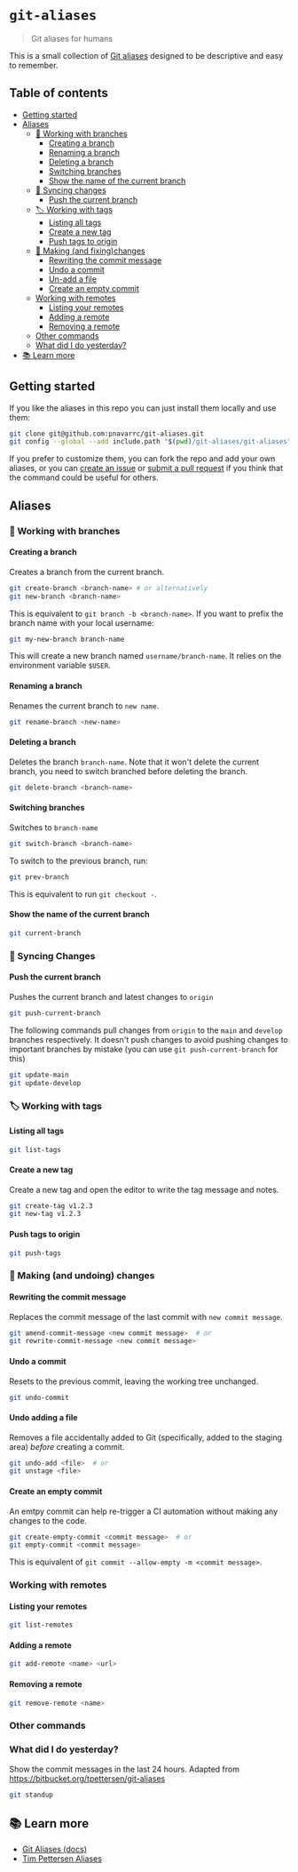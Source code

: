 # `git-aliases`

> Git aliases for humans

This is a small collection of [Git aliases](https://git-scm.com/book/en/v2/Git-Basics-Git-Aliases) designed to be descriptive and easy to remember.

## Table of contents

- [Getting started](#getting-started)
- [Aliases](#aliases)
  - [🌱 Working with branches](#-working-with-branches)
    - [Creating a branch](#creating-a-branch)
    - [Renaming a branch](#renaming-a-branch)
    - [Deleting a branch](#deleting-a-branch)
    - [Switching branches](#switching-branches)
    - [Show the name of the current branch](#show-the-name-of-the-current-branch)
  - [🔄 Syncing changes](#-syncing-changes)
    - [Push the current branch](#push-the-current-branch)
  - [🏷 Working with tags](#-working-with-tags)
    - [Listing all tags](#listing-all-tags)
    - [Create a new tag](#create-a-new-tag)
    - [Push tags to origin](#push-tags-to-origin)
  - [📝 Making (and fixing)changes](#-making-and-undoing-changes)
    - [Rewriting the commit message](#rewriting-the-commit-message)
    - [Undo a commit](#undo-a-commit)
    - [Un-add a file](#undo-adding-a-file)
    - [Create an empty commit](#create-an-empty-commit)
  - [Working with remotes](#working-with-remotes)
    - [Listing your remotes](#listing-your-remotes)
    - [Adding a remote](#adding-a-remote)
    - [Removing a remote](#removing-a-remote)
  - [Other commands](#other-commands)
  - [What did I do yesterday?](#what-did-i-do-yesterday)
- [📚 Learn more](#-learn-more)

## Getting started

If you like the aliases in this repo you can just install them locally and use them:

```sh
git clone git@github.com:pnavarrc/git-aliases.git
git config --global --add include.path "$(pwd)/git-aliases/git-aliases"
```

If you prefer to customize them, you can fork the repo and add your own aliases, or you can [create an issue](https://github.com/pnavarrc/git-aliases/issues) or [submit a pull request](https://github.com/pnavarrc/git-aliases/pulls) if you think that the command could be useful for others.

## Aliases

### 🌱 Working with branches

#### Creating a branch

Creates a branch from the current branch.

```sh
git create-branch <branch-name> # or alternatively
git new-branch <branch-name>
```

This is equivalent to `git branch -b <branch-name>`. If you want to prefix the branch name with your local username:

```sh
git my-new-branch branch-name
```

This will create a new branch named `username/branch-name`. It relies on the environment variable `$USER`.

#### Renaming a branch

Renames the current branch to `new name`.

```sh
git rename-branch <new-name>
```

#### Deleting a branch

Deletes the branch `branch-name`. Note that it won't delete the current branch, you need to switch branched before deleting the branch.

```sh
git delete-branch <branch-name>
```

#### Switching branches

Switches to `branch-name`

```sh
git switch-branch <branch-name>
```

To switch to the previous branch, run:

```sh
git prev-branch
```

This is equivalent to run `git checkout -`.

#### Show the name of the current branch

```sh
git current-branch
```

### 🔄 Syncing Changes

#### Push the current branch

Pushes the current branch and latest changes to `origin`

```sh
git push-current-branch
```

The following commands pull changes from `origin` to the `main` and `develop` branches respectively. It doesn't push changes to avoid pushing changes to important branches by mistake (you can use `git push-current-branch` for this)

```sh
git update-main
git update-develop
```

### 🏷 Working with tags

#### Listing all tags

```sh
git list-tags
```

#### Create a new tag

Create a new tag and open the editor to write the tag message and notes.

```sh
git create-tag v1.2.3
git new-tag v1.2.3
```

#### Push tags to origin

```sh
git push-tags
```

### 📝 Making (and undoing) changes

#### Rewriting the commit message

Replaces the commit message of the last commit with `new commit message`.

```sh
git amend-commit-message <new commit message>  # or
git rewrite-commit-message <new commit message>
```

#### Undo a commit

Resets to the previous commit, leaving the working tree unchanged.

```sh
git undo-commit
```

#### Undo adding a file

Removes a file accidentally added to Git (specifically, added to the staging area) _before_ creating a commit.

```sh
git undo-add <file>  # or
git unstage <file>
```

#### Create an empty commit

An emtpy commit can help re-trigger a CI automation without making any changes to the code.

```sh
git create-empty-commit <commit message>  # or
git empty-commit <commit message>
```

This is equivalent of `git commit --allow-empty -m <commit message>`.

### Working with remotes

#### Listing your remotes

```sh
git list-remotes
```

#### Adding a remote

```sh
git add-remote <name> <url>
```

#### Removing a remote

```sh
git remove-remote <name>
```

### Other commands

### What did I do yesterday?

Show the commit messages in the last 24 hours. Adapted from https://bitbucket.org/tpettersen/git-aliases

```sh
git standup
```

## 📚 Learn more

- [Git Aliases (docs)](https://git-scm.com/book/en/v2/Git-Basics-Git-Aliases)
- [Tim Pettersen Aliases](https://bitbucket.org/tpettersen/git-aliases)
